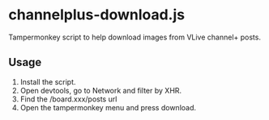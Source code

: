 # channelplus-download.js

Tampermonkey script to help download images from VLive channel+ posts.

## Usage

1. Install the script.
2. Open devtools, go to Network and filter by XHR.
3. Find the /board.xxx/posts url
4. Open the tampermonkey menu and press download.
